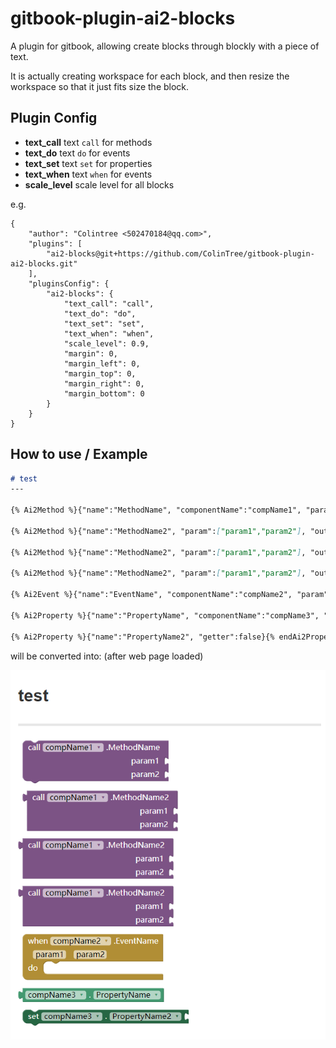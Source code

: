 # gitbook-plugin-ai2-blocks

A plugin for gitbook, allowing create blocks through blockly with a piece of text.

It is actually creating workspace for each block, and then resize the workspace so that it just fits size the block.

## Plugin Config

* **text_call** text `call` for methods
* **text_do**   text `do` for events
* **text_set**  text `set` for properties
* **text_when** text `when` for events
* **scale_level** scale level for all blocks

e.g.

```
{
    "author": "Colintree <502470184@qq.com>",
    "plugins": [
        "ai2-blocks@git+https://github.com/ColinTree/gitbook-plugin-ai2-blocks.git"
    ],
    "pluginsConfig": {
        "ai2-blocks": {
            "text_call": "call",
            "text_do": "do",
            "text_set": "set",
            "text_when": "when",
            "scale_level": 0.9,
            "margin": 0,
            "margin_left": 0,
            "margin_top": 0,
            "margin_right": 0,
            "margin_bottom": 0
        }
    }
}
```

## How to use / Example

```markdown
# test
---

{% Ai2Method %}{"name":"MethodName", "componentName":"compName1", "param":["param1","param2"]}{% endAi2Method %}

{% Ai2Method %}{"name":"MethodName2", "param":["param1","param2"], "output":true, "margin_left":8}{% endAi2Method %}

{% Ai2Method %}{"name":"MethodName2", "param":["param1","param2"], "output":true}{% endAi2Method %}

{% Ai2Method %}{"name":"MethodName2", "param":["param1","param2"], "output":true, "scale":0.9}{% endAi2Method %}

{% Ai2Event %}{"name":"EventName", "componentName":"compName2", "param":["param1","param2"]}{% endAi2Event %}

{% Ai2Property %}{"name":"PropertyName", "componentName":"compName3", "getter":true}{% endAi2Property %}

{% Ai2Property %}{"name":"PropertyName2", "getter":false}{% endAi2Property %}
```

will be converted into: (after web page loaded)

![](example.png)
